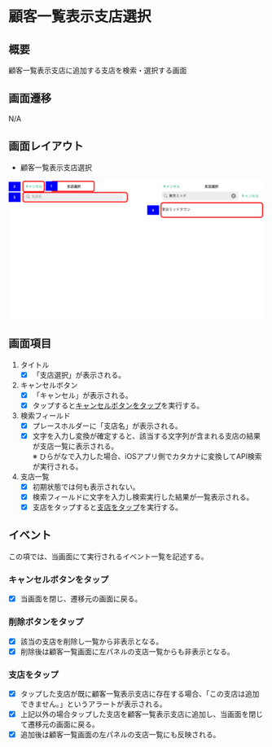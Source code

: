 # 顧客一覧表示支店選択

## 概要

顧客一覧表示支店に追加する支店を検索・選択する画面

## 画面遷移

N/A

## 画面レイアウト

- 顧客一覧表示支店選択

![顧客一覧表示支店選択](images/顧客一覧表示支店選択.drawio.png)

## 画面項目

1. タイトル
    - [X] 「支店選択」が表示される。
2. キャンセルボタン
    - [X] 「キャンセル」が表示される。
    - [X] タップすると[キャンセルボタンをタップ](キャンセルボタンをタップ)を実行する。
3. 検索フィールド
    - [X] プレースホルダーに「支店名」が表示される。
    - [X] 文字を入力し変換が確定すると、該当する文字列が含まれる支店の結果が支店一覧に表示される。  
    ※ ひらがなで入力した場合、iOSアプリ側でカタカナに変換してAPI検索が実行される。
4. 支店一覧
    - [X] 初期状態では何も表示されない。
    - [X] 検索フィールドに文字を入力し検索実行した結果が一覧表示される。
    - [X] 支店をタップすると[支店をタップ](支店をタップ)を実行する。

## イベント

この項では、当画面にて実行されるイベント一覧を記述する。

### キャンセルボタンをタップ

- [X] 当画面を閉じ、遷移元の画面に戻る。

### 削除ボタンをタップ

- [X] 該当の支店を削除し一覧から非表示となる。
- [X] 削除後は顧客一覧画面に左パネルの支店一覧からも非表示となる。

### 支店をタップ

- [X] タップした支店が既に顧客一覧表示支店に存在する場合、「この支店は追加できません。」というアラートが表示される。
- [X] 上記以外の場合タップした支店を顧客一覧表示支店に追加し、当画面を閉じて遷移元の画面に戻る。
- [X] 追加後は顧客一覧画面の左パネルの支店一覧にも反映される。
